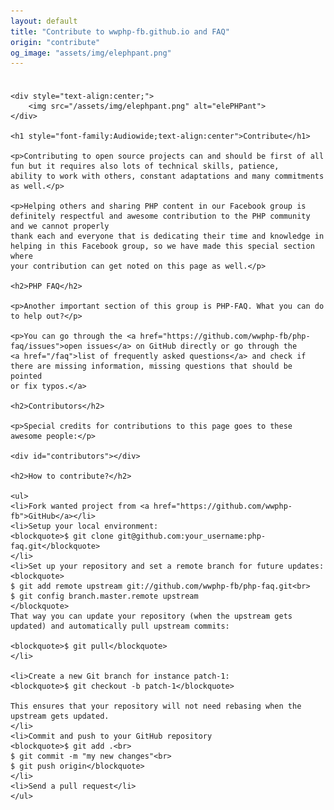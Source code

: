 ```yaml
---
layout: default
title: "Contribute to wwphp-fb.github.io and FAQ"
origin: "contribute"
og_image: "assets/img/elephpant.png"
---
```

<div class="row" style="padding-top:8px">
    <div class="large-12 columns">

    <div style="text-align:center;">
        <img src="/assets/img/elephpant.png" alt="elePHPant">
    </div>

    <h1 style="font-family:Audiowide;text-align:center">Contribute</h1>

    <p>Contributing to open source projects can and should be first of all fun but it requires also lots of technical skills, patience,
    ability to work with others, constant adaptations and many commitments as well.</p>

    <p>Helping others and sharing PHP content in our Facebook group is definitely respectful and awesome contribution to the PHP community and we cannot properly
    thank each and everyone that is dedicating their time and knowledge in helping in this Facebook group, so we have made this special section where
    your contribution can get noted on this page as well.</p>

    <h2>PHP FAQ</h2>

    <p>Another important section of this group is PHP-FAQ. What you can do to help out?</p>

    <p>You can go through the <a href="https://github.com/wwphp-fb/php-faq/issues">open issues</a> on GitHub directly or go through the
    <a href="/faq">list of frequently asked questions</a> and check if there are missing information, missing questions that should be pointed
    or fix typos.</a>

    <h2>Contributors</h2>

    <p>Special credits for contributions to this page goes to these awesome people:</p>

    <div id="contributors"></div>

    <h2>How to contribute?</h2>

    <ul>
    <li>Fork wanted project from <a href="https://github.com/wwphp-fb">GitHub</a></li>
    <li>Setup your local environment:
    <blockquote>$ git clone git@github.com:your_username:php-faq.git</blockquote>
    </li>
    <li>Set up your repository and set a remote branch for future updates:
    <blockquote>
    $ git add remote upstream git://github.com/wwphp-fb/php-faq.git<br>
    $ git config branch.master.remote upstream
    </blockquote>
    That way you can update your repository (when the upstream gets updated) and automatically pull upstream commits:

    <blockquote>$ git pull</blockquote>
    </li>

    <li>Create a new Git branch for instance patch-1:
    <blockquote>$ git checkout -b patch-1</blockquote>

    This ensures that your repository will not need rebasing when the upstream gets updated.
    </li>
    <li>Commit and push to your GitHub repository
    <blockquote>$ git add .<br>
    $ git commit -m "my new changes"<br>
    $ git push origin</blockquote>
    </li>
    <li>Send a pull request</li>
    </ul>

</div>
